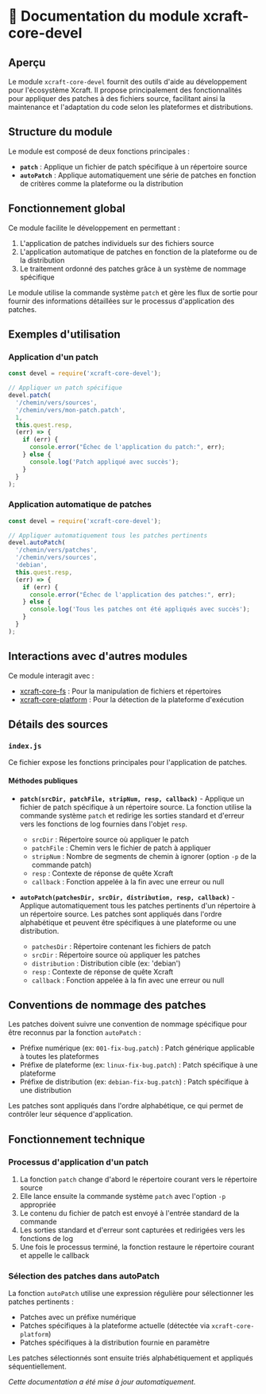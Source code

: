 # 📘 Documentation du module xcraft-core-devel

## Aperçu

Le module `xcraft-core-devel` fournit des outils d'aide au développement pour l'écosystème Xcraft. Il propose principalement des fonctionnalités pour appliquer des patches à des fichiers source, facilitant ainsi la maintenance et l'adaptation du code selon les plateformes et distributions.

## Structure du module

Le module est composé de deux fonctions principales :

- **`patch`** : Applique un fichier de patch spécifique à un répertoire source
- **`autoPatch`** : Applique automatiquement une série de patches en fonction de critères comme la plateforme ou la distribution

## Fonctionnement global

Ce module facilite le développement en permettant :

1. L'application de patches individuels sur des fichiers source
2. L'application automatique de patches en fonction de la plateforme ou de la distribution
3. Le traitement ordonné des patches grâce à un système de nommage spécifique

Le module utilise la commande système `patch` et gère les flux de sortie pour fournir des informations détaillées sur le processus d'application des patches.

## Exemples d'utilisation

### Application d'un patch

```javascript
const devel = require('xcraft-core-devel');

// Appliquer un patch spécifique
devel.patch(
  '/chemin/vers/sources',
  '/chemin/vers/mon-patch.patch',
  1,
  this.quest.resp,
  (err) => {
    if (err) {
      console.error("Échec de l'application du patch:", err);
    } else {
      console.log('Patch appliqué avec succès');
    }
  }
);
```

### Application automatique de patches

```javascript
const devel = require('xcraft-core-devel');

// Appliquer automatiquement tous les patches pertinents
devel.autoPatch(
  '/chemin/vers/patches',
  '/chemin/vers/sources',
  'debian',
  this.quest.resp,
  (err) => {
    if (err) {
      console.error("Échec de l'application des patches:", err);
    } else {
      console.log('Tous les patches ont été appliqués avec succès');
    }
  }
);
```

## Interactions avec d'autres modules

Ce module interagit avec :

- [xcraft-core-fs] : Pour la manipulation de fichiers et répertoires
- [xcraft-core-platform] : Pour la détection de la plateforme d'exécution

## Détails des sources

### `index.js`

Ce fichier expose les fonctions principales pour l'application de patches.

#### Méthodes publiques

- **`patch(srcDir, patchFile, stripNum, resp, callback)`** - Applique un fichier de patch spécifique à un répertoire source. La fonction utilise la commande système `patch` et redirige les sorties standard et d'erreur vers les fonctions de log fournies dans l'objet `resp`.

  - `srcDir` : Répertoire source où appliquer le patch
  - `patchFile` : Chemin vers le fichier de patch à appliquer
  - `stripNum` : Nombre de segments de chemin à ignorer (option `-p` de la commande patch)
  - `resp` : Contexte de réponse de quête Xcraft
  - `callback` : Fonction appelée à la fin avec une erreur ou null

- **`autoPatch(patchesDir, srcDir, distribution, resp, callback)`** - Applique automatiquement tous les patches pertinents d'un répertoire à un répertoire source. Les patches sont appliqués dans l'ordre alphabétique et peuvent être spécifiques à une plateforme ou une distribution.
  - `patchesDir` : Répertoire contenant les fichiers de patch
  - `srcDir` : Répertoire source où appliquer les patches
  - `distribution` : Distribution cible (ex: 'debian')
  - `resp` : Contexte de réponse de quête Xcraft
  - `callback` : Fonction appelée à la fin avec une erreur ou null

## Conventions de nommage des patches

Les patches doivent suivre une convention de nommage spécifique pour être reconnus par la fonction `autoPatch` :

- Préfixe numérique (ex: `001-fix-bug.patch`) : Patch générique applicable à toutes les plateformes
- Préfixe de plateforme (ex: `linux-fix-bug.patch`) : Patch spécifique à une plateforme
- Préfixe de distribution (ex: `debian-fix-bug.patch`) : Patch spécifique à une distribution

Les patches sont appliqués dans l'ordre alphabétique, ce qui permet de contrôler leur séquence d'application.

## Fonctionnement technique

### Processus d'application d'un patch

1. La fonction `patch` change d'abord le répertoire courant vers le répertoire source
2. Elle lance ensuite la commande système `patch` avec l'option `-p` appropriée
3. Le contenu du fichier de patch est envoyé à l'entrée standard de la commande
4. Les sorties standard et d'erreur sont capturées et redirigées vers les fonctions de log
5. Une fois le processus terminé, la fonction restaure le répertoire courant et appelle le callback

### Sélection des patches dans autoPatch

La fonction `autoPatch` utilise une expression régulière pour sélectionner les patches pertinents :

- Patches avec un préfixe numérique
- Patches spécifiques à la plateforme actuelle (détectée via `xcraft-core-platform`)
- Patches spécifiques à la distribution fournie en paramètre

Les patches sélectionnés sont ensuite triés alphabétiquement et appliqués séquentiellement.

_Cette documentation a été mise à jour automatiquement._

[xcraft-core-fs]: https://github.com/Xcraft-Inc/xcraft-core-fs
[xcraft-core-platform]: https://github.com/Xcraft-Inc/xcraft-core-platform